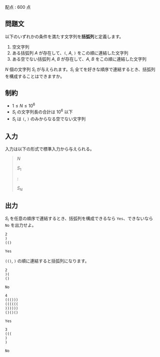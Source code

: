 配点 : $600$ 点

## 問題文

以下のいずれかの条件を満たす文字列を**括弧列**と定義します。

1. 空文字列
2. ある括弧列 $A$ が存在して、`(`, $A$, `)` をこの順に連結した文字列
3. ある空でない括弧列 $A$, $B$ が存在して、$A$, $B$ をこの順に連結した文字列

$N$ 個の文字列 $S_i$ が与えられます。$S_i$ 全てを好きな順序で連結するとき、括弧列を構成することはできますか。

## 制約

- $1 \leq N \leq 10^6$
- $S_i$ の文字列長の合計は $10^6$ 以下
- $S_i$ は `(`, `)` のみからなる空でない文字列

## 入力

入力は以下の形式で標準入力から与えられる。

> $N$
> 
> $S_1$
> 
> $:$
> 
> $S_N$

## 出力

$S_i$ を任意の順序で連結するとき、括弧列を構成できるなら `Yes`、できないなら `No` を出力せよ。

```input1
2
)
(()
```

```output1
Yes
```

`(()`, `)` の順に連結すると括弧列になります。

```input2
2
)(
()
```

```output2
No
```

```input3
4
((()))
((((((
))))))
()()()
```

```output3
Yes
```

```input4
3
(((
)
)
```

```output4
No
```